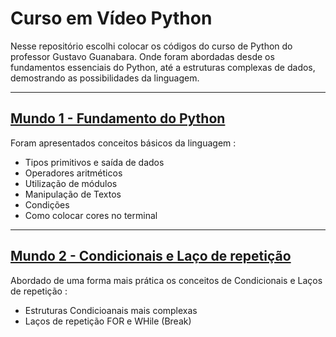 # Curso em Vídeo Python

Nesse repositório escolhi colocar os códigos do curso de Python do professor Gustavo Guanabara.
Onde foram abordadas desde os fundamentos essenciais do Python, até a estruturas complexas
de dados, demostrando as possibilidades da linguagem.

---
## [Mundo 1 - Fundamento do Python](https://github.com/ElyssonAlvs/Curso_em_Video_Python/tree/main/World%2001)

Foram apresentados conceitos básicos da linguagem :
 - Tipos primitivos e saída de dados
 - Operadores aritméticos
 - Utilização de módulos
 - Manipulação de Textos
 - Condições 
 - Como colocar cores no terminal
---

## [Mundo 2 - Condicionais e Laço de repetição](https://github.com/ElyssonAlvs/Curso_em_Video_Python/tree/main/World%2002)

Abordado de uma forma mais prática os conceitos de Condicionais e Laços de repetição :

 - Estruturas Condicioanais mais complexas
 - Laços de repetição FOR e WHile (Break)
